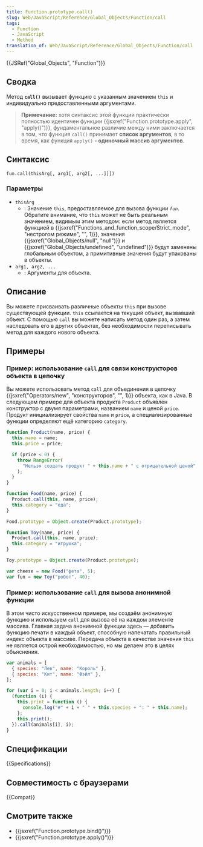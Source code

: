 ```yaml
---
title: Function.prototype.call()
slug: Web/JavaScript/Reference/Global_Objects/Function/call
tags:
  - Function
  - JavaScript
  - Method
translation_of: Web/JavaScript/Reference/Global_Objects/Function/call
---
```


{{JSRef("Global_Objects", "Function")}}

## Сводка

Метод **`call()`** вызывает функцию с указанным значением `this` и индивидуально предоставленными аргументами.

> **Примечание:** хотя синтаксис этой функции практически полностью идентичен функции {{jsxref("Function.prototype.apply", "apply()")}}, фундаментальное различие между ними заключается в том, что функция `call()` принимает **список аргументов**, в то время, как функция `apply()` **- одиночный массив аргументов**.

## Синтаксис

```
fun.call(thisArg[, arg1[, arg2[, ...]]])
```

### Параметры

- `thisArg`
  - : Значение `this`, предоставляемое для вызова функции _`fun`_. Обратите внимание, что `this` может не быть реальным значением, видимым этим методом: если метод является функцией в {{jsxref("Functions_and_function_scope/Strict_mode", "нестрогом режиме", "", 1)}}, значения {{jsxref("Global_Objects/null", "null")}} и {{jsxref("Global_Objects/undefined", "undefined")}} будут заменены глобальным объектом, а примитивные значения будут упакованы в объекты.
- `arg1, arg2, ...`
  - : Аргументы для объекта.

## Описание

Вы можете присваивать различные объекты `this` при вызове существующей функции. `this` ссылается на текущий объект, вызвавший объект. С помощью `call` вы можете написать метод один раз, а затем наследовать его в других объектах, без необходимости переписывать метод для каждого нового объекта.

## Примеры

### Пример: использование `call` для связи конструкторов объекта в цепочку

Вы можете использовать метод `call` для объединения в цепочку {{jsxref("Operators/new", "конструкторов", "", 1)}} объекта, как в Java. В следующем примере для объекта продукта `Product` объявлен конструктор с двумя параметрами, названием `name` и ценой `price`. Продукт инициализирует свойства `name` и `price`, а специализированные функции определяют ещё категорию `category`.

```js
function Product(name, price) {
  this.name = name;
  this.price = price;

  if (price < 0) {
    throw RangeError(
      "Нельзя создать продукт " + this.name + " с отрицательной ценой",
    );
  }
}

function Food(name, price) {
  Product.call(this, name, price);
  this.category = "еда";
}

Food.prototype = Object.create(Product.prototype);

function Toy(name, price) {
  Product.call(this, name, price);
  this.category = "игрушка";
}

Toy.prototype = Object.create(Product.prototype);

var cheese = new Food("фета", 5);
var fun = new Toy("робот", 40);
```

### Пример: использование `call` для вызова анонимной функции

В этом чисто искусственном примере, мы создаём анонимную функцию и используем `call` для вызова её на каждом элементе массива. Главная задача анонимной функции здесь — добавить функцию печати в каждый объект, способную напечатать правильный индекс объекта в массиве. Передача объекта в качестве значения `this` не является острой необходимостью, но мы делаем это в целях объяснения.

```js
var animals = [
  { species: "Лев", name: "Король" },
  { species: "Кит", name: "Фэйл" },
];

for (var i = 0; i < animals.length; i++) {
  (function (i) {
    this.print = function () {
      console.log("#" + i + " " + this.species + ": " + this.name);
    };
    this.print();
  }).call(animals[i], i);
}
```

## Спецификации

{{Specifications}}

## Совместимость с браузерами

{{Compat}}

## Смотрите также

- {{jsxref("Function.prototype.bind()")}}
- {{jsxref("Function.prototype.apply()")}}
